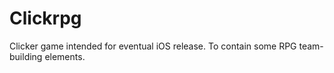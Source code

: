 # Clickrpg
Clicker game intended for eventual iOS release. To contain some RPG team-building elements.
